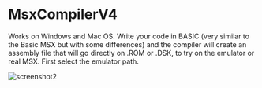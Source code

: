 # MsxCompilerV4
Works on Windows and Mac OS. Write your code in BASIC (very similar to the Basic MSX but with some differences) and the compiler will create an assembly file that will go directly on .ROM or .DSK, to try on the emulator or real MSX.
First select the emulator path.


![screenshot2](https://user-images.githubusercontent.com/118820016/203424623-6bc876ef-61fd-42c5-8d8e-f555e0363de0.png)
